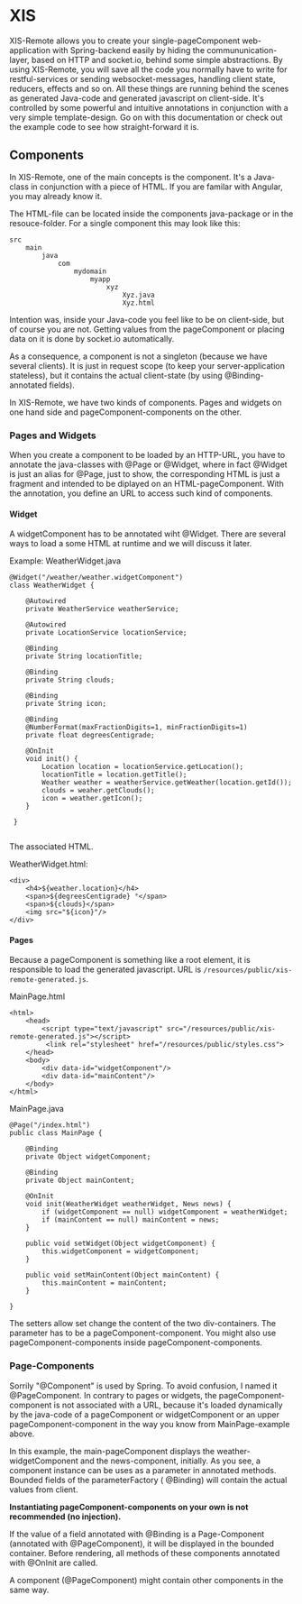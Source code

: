 # XIS #

XIS-Remote allows you to create your single-pageComponent web-application with Spring-backend easily by hiding the
commununication-layer, based on HTTP and socket.io, behind some simple abstractions. By using XIS-Remote, you will save
all the code you normally have to write for restful-services or sending websocket-messages, handling client state,
reducers, effects and so on. All these things are running behind the scenes as generated Java-code and generated
javascript on client-side. It's controlled by some powerful and intuitive annotations in conjunction with a very simple
template-design. Go on with this documentation or check out the example code to see how straight-forward it is.

## Components

In XIS-Remote, one of the main concepts is the component. It's a Java-class in conjunction with a piece of HTML. If you
are familar with Angular, you may already know it.

The HTML-file can be located inside the components java-package or in the resouce-folder. For a single component this
may look like this:

```
src
    main
        java
            com
                mydomain
                    myapp
                        xyz
                            Xyz.java
                            Xyz.html

```

Intention was, inside your Java-code you feel like to be on client-side, but of course you are not. Getting values from
the pageComponent or placing data on it is done by socket.io automatically.

As a consequence, a component is not a singleton (because we have several clients). It is just in request scope (to keep
your server-application stateless), but it contains the actual client-state (by using @Binding- annotated fields).

In XIS-Remote, we have two kinds of components. Pages and widgets on one hand side and pageComponent-components on the
other.

### Pages and Widgets

When you create a component to be loaded by an HTTP-URL, you have to annotate the java-classes with @Page or @Widget,
where in fact @Widget is just an alias for @Page, just to show, the corresponding HTML is just a fragment and intended
to be diplayed on an HTML-pageComponent. With the annotation, you define an URL to access such kind of components.

#### Widget

A widgetComponent has to be annotated wiht @Widget. There are several ways to load a some HTML at runtime and we will
discuss it later.

Example: WeatherWidget.java

```
@Widget("/weather/weather.widgetComponent")
class WeatherWidget {
    
    @Autowired
    private WeatherService weatherService;
    
    @Autowired
    private LocationService locationService;
    
    @Binding
    private String locationTitle;
    
    @Binding
    private String clouds;
    
    @Binding
    private String icon;
    
    @Binding
    @NumberFormat(maxFractionDigits=1, minFractionDigits=1)
    private float degreesCentigrade;
    
    @OnInit
    void init() {
        Location location = locationService.getLocation();
        locationTitle = location.getTitle();
        Weather weather = weatherService.getWeather(location.getId());
        clouds = weaher.getClouds();
        icon = weather.getIcon();
    }
    
 }
 
```

The associated HTML.

WeatherWidget.html:

```
<div>
    <h4>${weather.location}</h4>
    <span>${degreesCentigrade} °</span>
    <span>${clouds}</span>
    <img src="${icon}"/>
</div>

```

#### Pages

Because a pageComponent is something like a root element, it is responsible to load the generated javascript. URL is
`/resources/public/xis-remote-generated.js`.

MainPage.html

```
<html>
    <head>
        <script type="text/javascript" src="/resources/public/xis-remote-generated.js"></script>
         <link rel="stylesheet" href="/resources/public/styles.css"> 
    </head>
    <body>
        <div data-id="widgetComponent"/>
        <div data-id="mainContent"/>
    </body>
</html>
```

MainPage.java

```
@Page("/index.html")
public class MainPage {

    @Binding
    private Object widgetComponent;
    
    @Binding
    private Object mainContent;
      
    @OnInit
    void init(WeatherWidget weatherWidget, News news) {
        if (widgetComponent == null) widgetComponent = weatherWidget;
        if (mainContent == null) mainContent = news;
    }

    public void setWidget(Object widgetComponent) {
        this.widgetComponent = widgetComponent;
    }
    
    public void setMainContent(Object mainContent) {
        this.mainContent = mainContent;
    }
    
}
```

The setters allow set change the content of the two div-containers. The parameter has to be a pageComponent-component.
You might also use pageComponent-components inside pageComponent-components.

### Page-Components

Sorrily "@Component" is used by Spring. To avoid confusion, I named it @PageComponent. In contrary to pages or widgets,
the pageComponent-component is not associated with a URL, because it's loaded dynamically by the java-code of a
pageComponent or widgetComponent or an upper pageComponent-component in the way you know from MainPage-example above.

In this example, the main-pageComponent displays the weather-widgetComponent and the news-component, initially. As you
see, a component instance can be uses as a parameter in annotated methods. Bounded fields of the parameterFactory (
@Binding)
will contain the actual values from client.

**Instantiating pageComponent-components on your own is not recommended (no injection).**

If the value of a field annotated with @Binding is a Page-Component (annotated with @PageComponent), it will be
displayed in the bounded container. Before rendering, all methods of these components annotated with @OnInit are called.

A component (@PageComponent) might contain other components in the same way.
